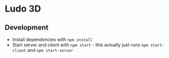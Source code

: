 Ludo 3D
==========

Development
--------
* Install dependencies with `npm install`
* Start server and client with `npm start` - this actually just runs `npm start-client` and `npm start-server`

